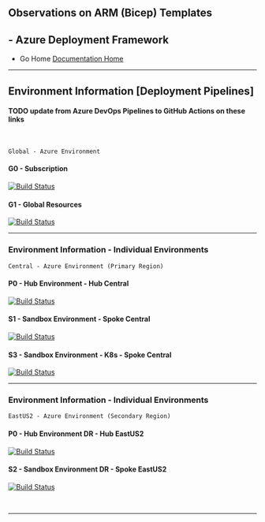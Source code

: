 ## Observations on ARM (Bicep) Templates 

## - Azure Deployment Framework ## 
- Go Home [Documentation Home](./index.md)

* * *


## Environment Information [Deployment Pipelines]  
#### TODO update from Azure DevOps Pipelines to GitHub Actions on these links
<br/>

    Global - Azure Environment
#### G0 - Subscription 

[![Build Status](https://dev.azure.com/AzureDeploymentFramework/ADF/_apis/build/status/G0%20-%20%5BSubscription%20Deployment%5D?branchName=main)](https://dev.azure.com/AzureDeploymentFramework/ADF/_build/latest?definitionId=2&branchName=main)

#### G1 - Global Resources

[![Build Status](https://dev.azure.com/AzureDeploymentFramework/ADF/_apis/build/status/G1%20-%20%5BGlobal%20RG%20Deployment%5D?branchName=main)](https://dev.azure.com/AzureDeploymentFramework/ADF/_build/latest?definitionId=7&branchName=main)


* * *


### Environment Information - Individual Environments

    Central - Azure Environment (Primary Region)

#### P0 - Hub Environment - Hub Central

[![Build Status](https://dev.azure.com/AzureDeploymentFramework/ADF/_apis/build/status/AZC1%20P0%20-%20%5BHub%20Environment%5D?branchName=main)](https://dev.azure.com/AzureDeploymentFramework/ADF/_build/latest?definitionId=3&branchName=main)

#### S1 - Sandbox Environment - Spoke Central 

[![Build Status](https://dev.azure.com/AzureDeploymentFramework/ADF/_apis/build/status/AZC1%20S1%20-%20%5BSpoke%20Environment%5D?branchName=main)](https://dev.azure.com/AzureDeploymentFramework/ADF/_build/latest?definitionId=4&branchName=main)

#### S3 - Sandbox Environment - K8s - Spoke Central 

[![Build Status](https://dev.azure.com/AzureDeploymentFramework/ADF/_apis/build/status/AZC1%20S3%20-%20%5BSpoke%20Environment%5D?branchName=main)](https://dev.azure.com/AzureDeploymentFramework/ADF/_build/latest?definitionId=15&branchName=main)


* * *


### Environment Information - Individual Environments

    EastUS2 - Azure Environment (Secondary Region)

#### P0 - Hub Environment DR - Hub EastUS2

[![Build Status](https://dev.azure.com/AzureDeploymentFramework/ADF/_apis/build/status/AZE2%20P0%20-%20%5BHub%20Environment%5D%20-%20DR?branchName=main)](https://dev.azure.com/AzureDeploymentFramework/ADF/_build/latest?definitionId=13&branchName=main)

#### S2 - Sandbox Environment DR - Spoke EastUS2

[![Build Status](https://dev.azure.com/AzureDeploymentFramework/ADF/_apis/build/status/S2%20-%20%5BSpoke%20Environment%5D?branchName=main)](https://dev.azure.com/AzureDeploymentFramework/ADF/_build/latest?definitionId=12&branchName=main)

<br/>


* * *

